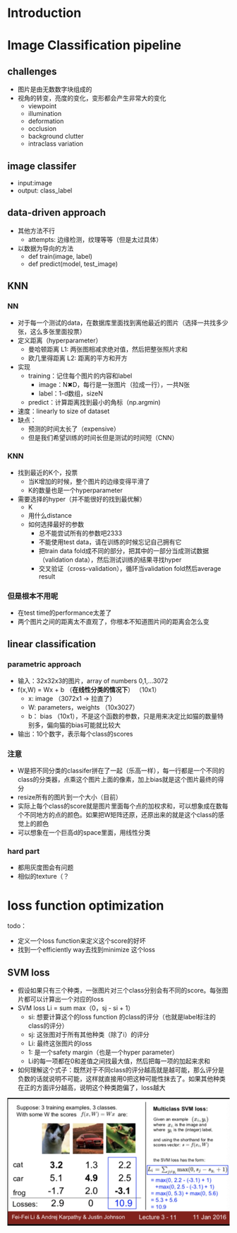 # Introduction

# Image Classification pipeline
## challenges 
* 图片是由无数数字块组成的
* 视角的转变，亮度的变化，变形都会产生非常大的变化
	* viewpoint
	* illumination
	* deformation
	* occlusion
	* background clutter
	* intraclass variation

## image classifer
* input:image
* output: class_label

## data-driven approach
* 其他方法不行
	* attempts: 边缘检测，纹理等等（但是太过具体）
* 以数据为导向的方法
	* def train(image, label)
	* def predict(model, test_image)

## KNN
### NN
* 对于每一个测试的data，在数据库里面找到离他最近的图片（选择一共找多少张，这么多张里面投票）
* 定义距离（hyperparameter）
	* 曼哈顿距离 L1: 两张图相减求绝对值，然后把整张照片求和
	* 欧几里得距离 L2: 距离的平方和开方
* 实现
	* training：记住每个图片的内容和label
		* image：N✖D，每行是一张图片（拉成一行），一共N张
		* label：1-d数组，sizeN
	* predict：计算距离找到最小的角标（np.argmin)
* 速度：linearly to size of dataset
* 缺点：
	* 预测的时间太长了（expensive）
	* 但是我们希望训练的时间长但是测试的时间短（CNN）

### KNN
* 找到最近的K个，投票
	* 当K增加的时候，整个图片的边缘变得平滑了
	* K的数量也是一个hyperparameter
* 需要选择的hyper（并不能很好的找到最优解）
	* K
	* 用什么distance
	* 如何选择最好的参数
		* 总不能尝试所有的参数吧2333
		* 不能使用test data，请在训练的时候忘记自己拥有它
		* 把train data fold成不同的部分，把其中的一部分当成测试数据（validation data），然后测试训练的结果寻找hyper
		* 交叉验证（cross-validation），循环当validation fold然后average result

### 但是根本不用呢
* 在test time的performance太差了
* 两个图片之间的距离太不直观了，你根本不知道图片间的距离会怎么变

## linear classification
### parametric approach
* 输入：32x32x3的图片，array of numbers 0,1,...3072
* f(x,W) = Wx + b （**在线性分类的情况下**） （10x1）
	* x: image （3072x1 -> 拉直了）
	* W: parameters，weights （10x3027）
	* b： bias （10x1），不是这个函数的参数，只是用来决定比如猫的数量特别多，偏向猫的bias可能就比较大
* 输出：10个数字，表示每个class的scores

### 注意
* W是把不同分类的classifer拼在了一起（乐高一样），每一行都是一个不同的class的分类器，点乘这个图片上面的像素，加上bias就是这个图片最终的得分
* resize所有的图片到一个大小（目前）
* 实际上每个class的score就是图片里面每个点的加权求和，可以想象成在数每个不同地方的点的颜色。如果把W矩阵还原，还原出来的就是这个class的感觉上的颜色
* 可以想象在一个巨高d的space里面，用线性分类

### hard part
* 都用灰度图会有问题
* 相似的texture（？


# loss function optimization
todo：
* 定义一个loss function来定义这个score的好坏
* 找到一个efficiently way去找到minimize 这个loss

## SVM loss
* 假设如果只有三个种类，一张图片对三个class分别会有不同的score。每张图片都可以计算出一个对应的loss
* SVM loss Li = sum max（0，sj - si + 1）
	* si: 想要计算这个的loss function 的class的评分（也就是label标注的class的评分）
	* sj: 这张图对于所有其他种类（除了i）的评分
	* Li: 最终这张图片的loss
	* 1: 是一个safety margin（也是一个hyper parameter）
	* Li的每一项都在0和差值之间找最大值，然后把每一项的加起来求和
* 如何理解这个式子：既然对于不同class的评分越高就是越可能，那么评分是负数的话就说明不可能，这样就直接用0把这种可能性抹去了。如果其他种类在正的方面评分越高，说明这个种类跑偏了，loss越大

![SVM](images/L3_1.jpg)
